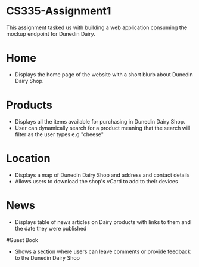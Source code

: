 # CS335-Assignment1
This assignment tasked us with building a web application consuming the mockup endpoint for Dunedin Dairy.

# Home
* Displays the home page of the website with a short blurb about Dunedin Dairy Shop.

# Products
* Displays all the items available for purchasing in Dunedin Dairy Shop. 
* User can dynamically search for a product meaning that the search will filter as the user types e.g "cheese"

# Location
* Displays a map of Dunedin Dairy Shop and address and contact details
* Allows users to download the shop's vCard to add to their devices

# News
* Displays table of news articles on Dairy products with links to them and the date they were published

#Guest Book
* Shows a section where users can leave comments or provide feedback to the Dunedin Dairy Shop
